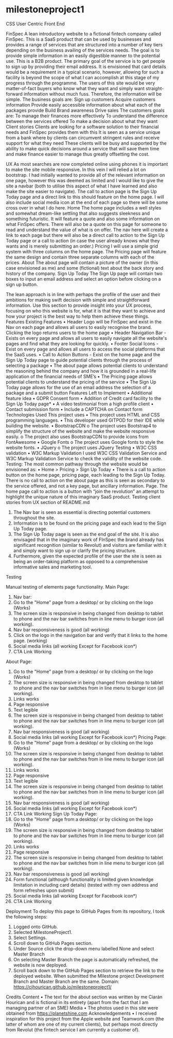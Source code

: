 # milestoneproject1
CSS User Centric Front End


FinSpec
A lean introductory website to a fictional fintech company called FinSpec. This is a SaaS product that can be used by businesses and provides a range of services that are structured into a number of key tiers depending on the business availing of the services needs. The goal is to provide simple information in an easily digestible manner to the potential use. This is a B2B product. 
The primary goal of the service is to get people to sign up by providing their email address. It is envisioned that card details would be a requirement in a typical scenario, however, allowing for such a facility is beyond the scope of what I can accomplish at this stage of my progress through the programme. The users of this site would be very matter-of-fact buyers who know what they want and simply want straight-forward information without much fuss. Therefore, the information will be simple.
The business goals are:
Sign up customers
Acquire customers information
Provide easily accessible information about what each of the packages provide
Build Brand awareness
Drive sales
The customers goals are:
To manage their finances more effectively
To understand the difference between the services offered
To make a decision about what they want 
Client stories
Clients are looking for a software solution to their financial needs and FinSpec provides them with this
It is seen as a service unique from a bank where by clients can circumvent stringent rules and receive support for what they need
These clients will be busy and supported by the ability to make quick decisions around a service that will save them time and make finance easier to manage thus greatly offsetting the cost.

UX
As most searches are now completed online using phones it is important to make the site mobile responsive. In this vein I will relied a lot on bootstrap. 
I had initially wanted to provide all of the relevant information on one page, however this was deemed as limited and I would like to give the site a navbar (both to utilise this aspect of what I have learned and also make the site easier to navigate). The call to action page is the Sign Up Today page and a direct link to this should feature on the home page. I will also include social media icon at the end of each page so there will be some cross over in what I do here. 
Home
The home page includes a well styles and somewhat dream-like settling that also suggests sleekness and something futuristic. It will feature a quote and also some information on what FinSpec offers. There will also be a quote on this page for someone to read and understand the value of what is on offer. 
The nav here will create a link to each page but there will also be a direct call to action to the Sign Up Today page or a call to action (in case the user already knows what they wants and is merely submitting an order.)
Pricing
I will use a simple grid system with three columns on the home page. The Pricing page will feature the same design and contain three separate columns with each of the prices. 
About
The about page will contain a picture of the owner (in this case envisioned as me) and some (fictional) text about the back story and history of the company. 
Sign Up Today
The Sign Up page will contain two boxes to input an email address and select an option before clicking on a sign up button. 

The lean approach is in line with perhaps the profile of the user and their ambitions for making swift decision with simple and straightforward information.
Use this section to provide insight into your UX process, focusing on who this website is for, what it is that they want to achieve and how your project is the best way to help them achieve these things.
Features
Existing Features
•	Header Logo will be FinSpec and exist in the Nav on each page and allows all users to easily recognise the brand. Clicking the logo returns users to the home page
•	Header Navigation Bar - Exists on every page and allows all users to easily navigate all the website's pages and find what they are looking for quickly.
•	Footer Social Icons - Exist on every page and allows all users to access the social platforms that the SaaS uses.
•	Call to Action Buttons - Exist on the home page and the Sign Up Today page to guide potential clients through the process of selecting a package
•	The about page allows potential clients to understand the reasoning behind the company and how it is grounded in a real-life application of the financial needs of SME’s
•	The Pricing page allows potential clients to understand the pricing of the service
•	The Sign Up Today page allows for the use of an email address the selection of a package and a submit button
Features Left to Implement
•	Additional feature idea
•	GDPR Consent form
•	Addition of Credit card facility to the Sign Up Today page*
•	A video testimonial from a high profile client
•	Contact submission form
•	Include a CAPTCHA on Contact form
Technologies Used
This project uses
•	This project uses HTML and CSS programming languages.
•	This developer used GITPOD for their IDE while building the website.
•	BootstrapCDN 
o	The project uses Bootstrap4 to simplify the structure of the website and make the website responsive easily.
o	The project also uses BootstrapCDN to provide icons from FontAwesome
•	Google Fonts 
o	The project uses Google fonts to style the website fonts.
•	JQuery
o	The project uses JQuery
Testing
•	W3C CSS validation
•	W3C Markup Validation 
I used W3C CSS Validation Service and W3C Markup Validation Service to check the validity of the website code.
Testing:
The most common pathway through the website would be envisioned as:
•	Home > Pricing > Sign Up Today
•	There is a call to action button on the home page, pricing page, each leading to the Sign Up Today. There is no call to action on the about page as this is seen as secondary to the service offered, and not a key page, but ancillary information. Page. The home page call to action is a button with “join the revolution” an attempt to highlight the unique nature of this imaginary SaaS product.
Testing client stories from UX section of README.md
1.	The Nav bar is seen as essential is directing potential customers throughout the site. 
2.	Information is to be found on the pricing page and each lead to the Sign Up Today page. 
3.	The Sign Up Today page is seen as the end goal of the site. It is also envisaged that in the imaginary work of FInSpec the brand already has significant recognition (similar to Revolut) and visitors are familiar with it and simply want to sign up or clarify the pricing structure.
4.	Furthermore, given the expected profile of the user the site is seen as being an order-taking platform as opposed to a comprehensive informative sales and marketing tool.

Testing

Manual testing of elements page functionality.
Main Page:
1.	Nav bar:
1.	Go to the "Home" page from a desktop/ or by clicking on the logo (Works)
2.	The screen size is responsive in being changed from desktop to tablet to phone and the nav bar switches from in line menu to burger icon (all working).
3.	Nav bar responsiveness is good (all working)
4.	Click on the logo in the navigation bar and verify that it links to the home page. (working)
5.	Social media links (all working Except for Facebook icon*)
6.	CTA Link Working

About Page:
1.	Go to the "Home" page from a desktop/ or by clicking on the logo (Works)
2.	The screen size is responsive in being changed from desktop to tablet to phone and the nav bar switches from in line menu to burger icon (all working).
3.	Links works
4.	Page responsive
5.	Text legible
6.	The screen size is responsive in being changed from desktop to tablet to phone and the nav bar switches from in line menu to burger icon (all working).
7.	Nav bar responsiveness is good (all working)
8.	Social media links (all working Except for Facebook icon*)
Pricing Page:
1.	Go to the "Home" page from a desktop/ or by clicking on the logo (Works)
2.	The screen size is responsive in being changed from desktop to tablet to phone and the nav bar switches from in line menu to burger icon (all working).
3.	Links works
4.	Page responsive
5.	Text legible
6.	The screen size is responsive in being changed from desktop to tablet to phone and the nav bar switches from in line menu to burger icon (all working).
7.	Nav bar responsiveness is good (all working)
8.	Social media links (all working Except for Facebook icon*)
9.	CTA Link Working
Sign Up Today Page:
1.	Go to the "Home" page from a desktop/ or by clicking on the logo (Works)
2.	The screen size is responsive in being changed from desktop to tablet to phone and the nav bar switches from in line menu to burger icon (all working).
3.	Links works
4.	Page responsive
5.	The screen size is responsive in being changed from desktop to tablet to phone and the nav bar switches from in line menu to burger icon (all working).
6.	Nav bar responsiveness is good (all working)
7.	Form functional (although functionality is limited given knowledge limitation in including card details) (tested with my own address and form refreshes upon submit)
8.	Social media links (all working Except for Facebook icon*)
9.	CTA Link Working

Deployment
To deploy this page to GitHub Pages from its repository, I took the following steps:
1.	Logged onto GitHub.
2.	Selected MilestoneProject1.
3.	Select Settings.
4.	Scroll down to GitHub Pages section.
5.	Under Source click the drop-down menu labelled None and select Master Branch
6.	On selecting Master Branch the page is automatically refreshed, the website is now deployed.
7.	Scroll back down to the GitHub Pages section to retrieve the link to the deployed website.
When submitted the Milestone project Development Branch and Master Branch are the same. 
Domain: https://cjhourican.github.io/milestoneproject1/


Credits
Content
•	The text for the about section was written by me Ciarán Hourican and is fictional in its entirety (apart from the fact that I am managing partner of an SME)
Media
•	The photos used in this site were obtained from  https://planetshine.com
Acknowledgements
•	I received inspiration for this project from the Apple website and Teamwork.com (the latter of whom are one of my current clients), but perhaps most directly from Revolut (the fintech service I am currently a customer of).


    


